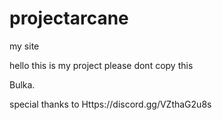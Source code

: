 # projectarcane
my site

hello this is my project please dont copy this 

Bulka.

special thanks to Https://discord.gg/VZthaG2u8s
